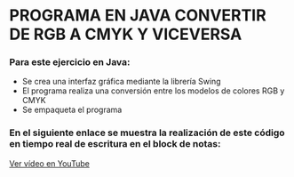 
# PROGRAMA EN JAVA CONVERTIR DE RGB A CMYK Y VICEVERSA 


### Para este ejercicio en Java:

* Se crea una interfaz gráfica mediante la librería Swing
* El programa realiza una conversión entre los modelos de colores RGB y CMYK
* Se empaqueta el programa 

### En el siguiente enlace se muestra la realización de este código en tiempo real de escritura en el block de notas:

[Ver vídeo en YouTube](https://www.youtube.com/watch?v=ytEDLltIpC4&ab_channel=luceroemmanueling "Tiempo real de la escritura del código")



